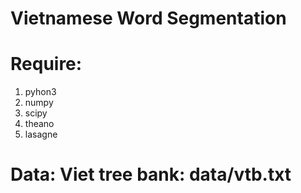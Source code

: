# Vietnamese Word Segmentation

# Require:
1. pyhon3
2. numpy
3. scipy
4. theano
5. lasagne

# Data: Viet tree bank: data/vtb.txt
